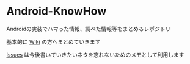 Android-KnowHow
===============

Androidの実装でハマった情報、調べた情報等をまとめるレポジトリ


基本的に [Wiki](https://github.com/ichigotake/Android-KnowHow/wiki) の方へまとめていきます

[Issues](https://github.com/ichigotake/Android-KnowHow/issues) は今後書いていきたいネタを忘れないためのメモとして利用します

